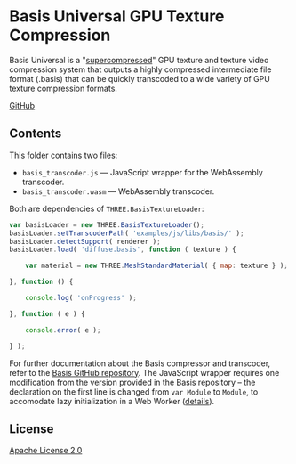 # Basis Universal GPU Texture Compression

Basis Universal is a "[supercompressed](http://gamma.cs.unc.edu/GST/gst.pdf)"
GPU texture and texture video compression system that outputs a highly
compressed intermediate file format (.basis) that can be quickly transcoded to
a wide variety of GPU texture compression formats.

[GitHub](https://github.com/BinomialLLC/basis_universal)

## Contents

This folder contains two files:

* `basis_transcoder.js` — JavaScript wrapper for the WebAssembly transcoder.
* `basis_transcoder.wasm` — WebAssembly transcoder.

Both are dependencies of `THREE.BasisTextureLoader`:

```js
var basisLoader = new THREE.BasisTextureLoader();
basisLoader.setTranscoderPath( 'examples/js/libs/basis/' );
basisLoader.detectSupport( renderer );
basisLoader.load( 'diffuse.basis', function ( texture ) {

	var material = new THREE.MeshStandardMaterial( { map: texture } );

}, function () {

	console.log( 'onProgress' );

}, function ( e ) {

	console.error( e );

} );
```

For further documentation about the Basis compressor and transcoder, refer to
the [Basis GitHub repository](https://github.com/BinomialLLC/basis_universal). The JavaScript wrapper requires one modification from the version provided in the Basis repository – the declaration on the first line is changed from `var Module` to `Module`, to accomodate lazy initialization in a Web Worker ([details](https://github.com/mrdoob/three.js/issues/16524)).

## License

[Apache License 2.0](https://github.com/BinomialLLC/basis_universal/blob/master/LICENSE)
